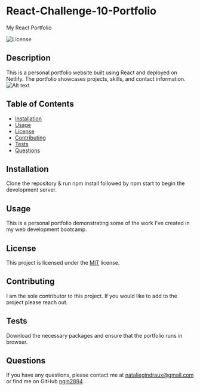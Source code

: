 # React-Challenge-10-Portfolio
My React Portfolio

![License](https://img.shields.io/badge/license-MIT-brightgreen)

## Description
This is a personal portfolio website built using React and deployed on Netlify. The portfolio showcases projects, skills, and contact information.
![Alt text](image.png)

## Table of Contents
- [Installation](#installation)
- [Usage](#usage)
- [License](#license)
- [Contributing](#contributing)
- [Tests](#tests)
- [Questions](#questions)

## Installation
Clone the repository & run npm install followed by npm start to begin the development server. 

## Usage
This is a personal portfolio demonstrating some of the work I've created in my web development bootcamp. 

## License
This project is licensed under the [MIT]([License](https://opensource.org/licenses/MIT)) license.

## Contributing
I am the sole contributor to this project. If you would like to add to the project please reach out. 

## Tests
Download the necessary packages and ensure that the portfolio runs in browser. 

## Questions
If you have any questions, please contact me at [nataliegindraux@gmail.com](mailto:nataliegindraux@gmail.com) or find me on GitHub [ngin2894](https://github.com/ngin2894).
